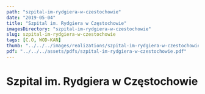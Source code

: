 ```yaml
---
path: "szpital-im-rydgiera-w-czestochowie"
date: "2019-05-04"
title: "Szpital im. Rydgiera w Częstochowie"
imagesDirectory: "szpital-im-rydgiera-w-czestochowie"
slug: szpital-im-rydgiera-w-czestochowie
tags: [C.O, WOD-KAN]
thumb: "../../../images/realizations/szpital-im-rydgiera-w-czestochowie/SzpitalRydgiera1.JPG"
pdf: "../../../assets/pdfs/szpital-im-rydgiera-w-czestochowie.pdf"
---
```


# Szpital im. Rydgiera w Częstochowie

